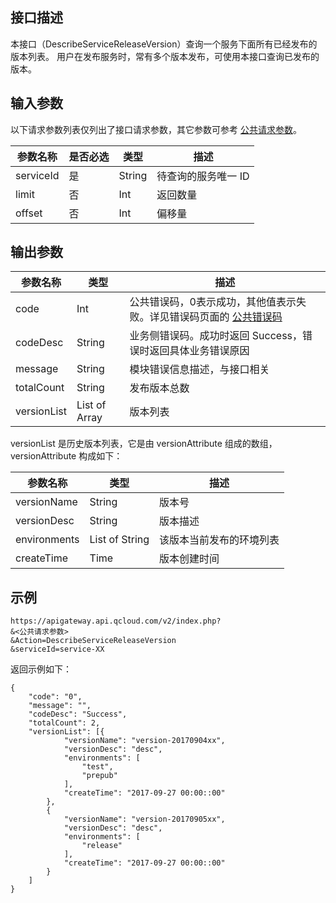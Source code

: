 ## 接口描述

本接口（DescribeServiceReleaseVersion）查询一个服务下面所有已经发布的版本列表。
用户在发布服务时，常有多个版本发布，可使用本接口查询已发布的版本。

## 输入参数

以下请求参数列表仅列出了接口请求参数，其它参数可参考 [公共请求参数](https://intl.cloud.tencent.com/document/api/213/6976)。

| 参数名称      | 是否必选 | 类型     | 描述          |
| --------- | ---- | ------ | ----------- |
| serviceId | 是    | String | 待查询的服务唯一 ID |
| limit     | 否    | Int    | 返回数量       |
| offset    | 否    | Int    | 偏移量        |


## 输出参数
| 参数名称    | 类型          | 描述                                                         |
| ----------- | ------------- | ------------------------------------------------------------ |
| code        | Int           | 公共错误码，0表示成功，其他值表示失败。详见错误码页面的 <a href="https://intl.cloud.tencent.com/document/product/377/8946">公共错误码</a> |
| codeDesc    | String        | 业务侧错误码。成功时返回 Success，错误时返回具体业务错误原因 |
| message     | String        | 模块错误信息描述，与接口相关                                 |
| totalCount  | String        | 发布版本总数                                                 |
| versionList | List of Array | 版本列表                                                     |

versionList 是历史版本列表，它是由 versionAttribute 组成的数组，versionAttribute 构成如下：

| 参数名称         | 类型             | 描述            |
| ------------ | -------------- | ------------- |
| versionName  | String         | 版本号          |
| versionDesc  | String         | 版本描述         |
| environments | List of String | 该版本当前发布的环境列表 |
| createTime   | Time           | 版本创建时间       |

## 示例 
```
https://apigateway.api.qcloud.com/v2/index.php?
&<公共请求参数>
&Action=DescribeServiceReleaseVersion
&serviceId=service-XX
```
返回示例如下：
```
{
	"code": "0",
	"message": "",
	"codeDesc": "Success",
	"totalCount": 2,
	"versionList": [{
			"versionName": "version-20170904xx",
			"versionDesc": "desc",
			"environments": [
				"test",
				"prepub"
			],
			"createTime": "2017-09-27 00:00::00"
		},
		{
			"versionName": "version-20170905xx",
			"versionDesc": "desc",
			"environments": [
				"release"
			],
			"createTime": "2017-09-27 00:00::00"
		}
	]
}
```




